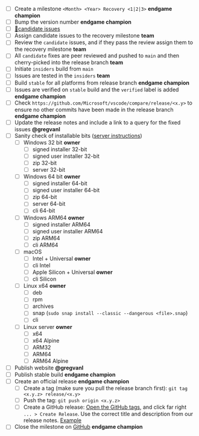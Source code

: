 - [ ] Create a milestone `<Month> <Year> Recovery <1|2|3>` **endgame champion**
- [ ] Bump the version number **endgame champion**
- [ ] [🔖candidate issues](https://github.com/issues?q=is%3Aissue%20label%3Acandidate%20repo%3Amicrosoft%2Fvscode%20repo%3Amicrosoft%2Fvscode-internalbacklog%20repo%3Amicrosoft%2Fvscode-remote-release%20repo%3Amicrosoft%2Fvscode-pull-request-github%20milestone%3A%22January%202020%20Recovery%22)
- [ ] Assign candidate issues to the recovery milestone **team**
- [ ] Review the `candidate` issues, and if they pass the review assign them to the recovery milestone **team**
- [ ] All `candidate` fixes are peer reviewed and pushed to `main` and then cherry-picked into the release branch **team**
- [ ] Initiate `insiders` build from `main`
- [ ] Issues are tested in the `insiders` **team**
- [ ] Build `stable` for all platforms from release branch **endgame champion**
- [ ] Issues are verified on `stable` build and the `verified` label is added **endgame champion**
- [ ] Check `https://github.com/Microsoft/vscode/compare/release/<x.y>` to ensure no other commits have been made in the release branch **endgame champion**
- [ ] Update the release notes and include a link to a query for the fixed issues **@gregvanl**
- [ ] Sanity check of installable bits ([server instructions](https://github.com/microsoft/vscode-remote-release/wiki/Sanity-Check-VS-Code-Servers))
  - [ ] Windows 32 bit **owner**
    - [ ] signed installer 32-bit
    - [ ] signed user installer 32-bit
    - [ ] zip 32-bit
    - [ ] server 32-bit
  - [ ] Windows 64 bit **owner**
    - [ ] signed installer 64-bit
    - [ ] signed user installer 64-bit
    - [ ] zip 64-bit
    - [ ] server 64-bit
    - [ ] cli 64-bit
  - [ ] Windows ARM64 **owner**
    - [ ] signed installer ARM64
    - [ ] signed user installer ARM64
    - [ ] zip ARM64
    - [ ] cli ARM64
  - [ ] macOS
    - [ ] Intel + Universal **owner**
    - [ ] cli Intel
    - [ ] Apple Silicon + Universal **owner**
    - [ ] cli Silicon
  - [ ] Linux x64 **owner**
    - [ ] deb 
    - [ ] rpm 
    - [ ] archives
    - [ ] snap (`sudo snap install --classic --dangerous <file>.snap`)
    - [ ] cli
  - [ ] Linux server **owner**
    - [ ] x64
    - [ ] x64 Alpine
    - [ ] ARM32
    - [ ] ARM64
    - [ ] ARM64 Alpine
- [ ] Publish website **@gregvanl**
- [ ] Publish stable build **endgame champion**
- [ ] Create an official release **endgame champion**
  - [ ] Create a tag (make sure you pull the release branch first): `git tag <x.y.z> release/<x.y>`
  - [ ] Push the tag: `git push origin <x.y.z>`
  - [ ] Create a GitHub release: [Open the GitHub tags](https://github.com/microsoft/vscode/tags), and click far right `... > Create Release`. Use the correct title and description from our release notes. [Example](https://github.com/microsoft/vscode/releases/tag/1.39.1)
- [ ] Close the milestone on [GitHub](https://github.com/microsoft/vscode/milestones) **endgame champion**